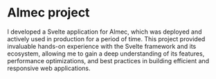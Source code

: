 # Almec project

I developed a Svelte application for Almec, which was deployed and actively used in production for a period of time. This project provided invaluable hands-on experience with the Svelte framework and its ecosystem, allowing me to gain a deep understanding of its features, performance optimizations, and best practices in building efficient and responsive web applications.
